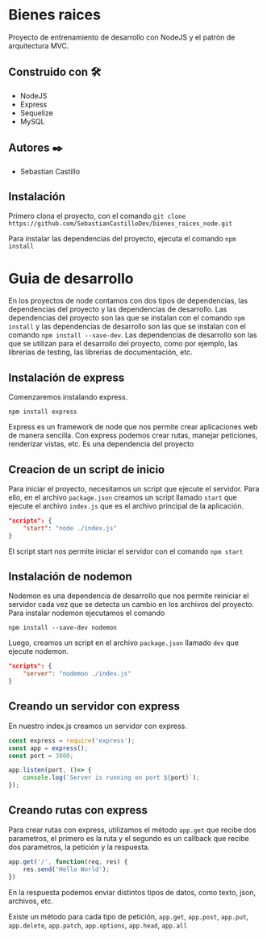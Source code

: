 # Bienes raices
Proyecto de entrenamiento de desarrollo con NodeJS y el patrón de arquitectura MVC.

## Construido con 🛠️
- NodeJS
- Express
- Sequelize
- MySQL

## Autores ✒️
- Sebastian Castillo

## Instalación
Primero clona el proyecto, con el comando
`git clone https://github.com/SebastianCastilloDev/bienes_raices_node.git`

Para instalar las dependencias del proyecto, ejecuta el comando
`npm install`

# Guia de desarrollo

En los proyectos de node contamos con dos tipos de dependencias, las dependencias del proyecto y las dependencias de desarrollo. Las dependencias del proyecto son las que se instalan con el comando `npm install` y las dependencias de desarrollo son las que se instalan con el comando `npm install --save-dev`. Las dependencias de desarrollo son las que se utilizan para el desarrollo del proyecto, como por ejemplo, las librerias de testing, las librerias de documentación, etc.


## Instalación de express
Comenzaremos instalando express.

`npm install express`

Express es un framework de node que nos permite crear aplicaciones web de manera sencilla. Con express podemos crear rutas, manejar peticiones, renderizar vistas, etc.
Es una dependencia del proyecto

## Creacion de un script de inicio
Para iniciar el proyecto, necesitamos un script que ejecute el servidor. Para ello, en el archivo `package.json` creamos un script llamado `start` que ejecute el archivo `index.js` que es el archivo principal de la aplicación.

```json
"scripts": {
    "start": "node ./index.js"
}
```

El script start nos permite iniciar el servidor con el comando `npm start`

## Instalación de nodemon
Nodemon es una dependencia de desarrollo que nos permite reiniciar el servidor cada vez que se detecta un cambio en los archivos del proyecto. Para instalar nodemon ejecutamos el comando

`npm install --save-dev nodemon`

Luego, creamos un script en el archivo `package.json` llamado `dev` que ejecute nodemon.

```json
"scripts": {
    "server": "nodemon ./index.js"
}
```

## Creando un servidor con express

En nuestro index.js creamos un servidor con express.

```javascript
const express = require('express');
const app = express();
const port = 3000;

app.listen(port, ()=> {
    console.log(`Server is running on port ${port}`);
});
```

## Creando rutas con express

Para crear rutas con express, utilizamos el método `app.get` que recibe dos parametros, el primero es la ruta y el segundo es un callback que recibe dos parametros, la petición y la respuesta.

```javascript
app.get('/', function(req, res) {
    res.send('Hello World');
})
```
En la respuesta podemos enviar distintos tipos de datos, como texto, json, archivos, etc.

Existe un método para cada tipo de petición, `app.get`, `app.post`, `app.put`, `app.delete`, `app.patch`, `app.options`, `app.head`, `app.all`

